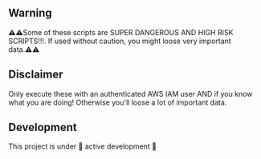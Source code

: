## Warning

⚠️⚠️Some of these scripts are SUPER DANGEROUS AND HIGH RISK SCRIPTS!!!. If used without caution, you might loose very important data.⚠️⚠️

## Disclaimer

Only execute these with an authenticated AWS IAM user AND if you know what you are doing!
Otherwise you'll loose a lot of important data.

## Development
This project is under 🚧 active development 🚧
